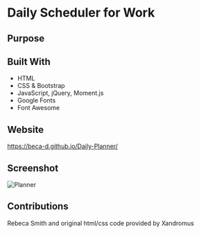 # Daily Scheduler for Work

## Purpose

## Built With 
* HTML
* CSS & Bootstrap
* JavaScript, jQuery, Moment.js
* Google Fonts
* Font Awesome

## Website
https://beca-d.github.io/Daily-Planner/

## Screenshot
![Planner](https://user-images.githubusercontent.com/67708213/172750963-dda813a4-57d3-4b9e-86f4-a939fd5ede21.JPG)

## Contributions 
Rebeca Smith and original html/css code provided by Xandromus

